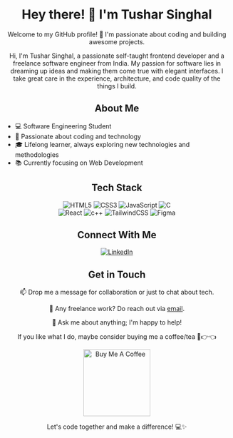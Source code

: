 <h1 align="center">Hey there! 👋 I'm Tushar Singhal</h1>

<p align="center">Welcome to my GitHub profile! 🚀 I'm passionate about coding and building awesome projects.</p>

<p align="center">Hi, I'm Tushar Singhal, a passionate self-taught frontend developer and a freelance software engineer from India. My passion for software lies in dreaming up ideas and making them come true with elegant interfaces. I take great care in the experience, architecture, and code quality of the things I build.</p>

<h2 align="center">About Me</h2>

- 💻 Software Engineering Student
- 🌟 Passionate about coding and technology
- 🎓 Lifelong learner, always exploring new technologies and methodologies
- 📚 Currently focusing on Web Development


<h2 align="center">Tech Stack</h2>

<p align="center">
  <img src="https://img.shields.io/badge/html5-%23E34F26.svg?style=for-the-badge&logo=html5&logoColor=white" alt="HTML5">
  <img src="https://img.shields.io/badge/css3-%231572B6.svg?style=for-the-badge&logo=css3&logoColor=white" alt="CSS3">
  <img src="https://img.shields.io/badge/javascript-%23323330.svg?style=for-the-badge&logo=javascript&logoColor=%23F7DF1E" alt="JavaScript">
  <img src="https://img.shields.io/badge/c-%2300599C.svg?style=for-the-badge&logo=c&logoColor=white" alt="
    C">
  <br>
  <img src="https://img.shields.io/badge/react-%2320232a.svg?style=for-the-badge&logo=react&logoColor=%2361DAFB" alt="React">
  <img src="https://img.shields.io/badge/c++-%23F24E1E.svg?style=for-the-badge&logo=c++&logoColor=white" alt="c++">
  <img src="https://img.shields.io/badge/tailwindcss-%2338B2AC.svg?style=for-the-badge&logo=tailwind-css&logoColor=white" alt="TailwindCSS">
  <img src="https://img.shields.io/badge/figma-%23F24E1E.svg?style=for-the-badge&logo=figma&logoColor=white" alt="Figma">
</p>

<h2 align="center">Connect With Me</h2>

<p align="center">
  <a href="https://www.linkedin.com/in/tushar-singhal-441439247/">
    <img src="https://img.shields.io/badge/linkedin-%230077B5.svg?style=for-the-badge&logo=linkedin&logoColor=white" alt="LinkedIn">
  </a>
</p>

<h2 align="center">Get in Touch</h2>

<p align="center">📫 Drop me a message for collaboration or just to chat about tech.</p>

<p align="center">💼 Any freelance work? Do reach out via <a href="mailto:your-email@example.com">email</a>.</p>

<p align="center">💬 Ask me about anything; I'm happy to help!</p>

<p align="center">If you like what I do, maybe consider buying me a coffee/tea 🥺👉👈</p>

<p align="center"><a href="https://www.buymeacoffee.com/abhisheknaiidu" target="_blank"><img src="https://cdn.buymeacoffee.com/buttons/v2/default-red.png" alt="Buy Me A Coffee" width="150"></a></p>

<p align="center">Let's code together and make a difference! 💻✨</p>
